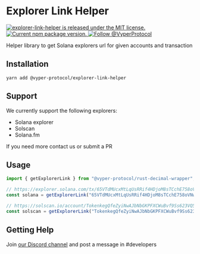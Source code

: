 # Explorer Link Helper

<p>
  <a href="https://github.com/vyper-protocol/explorer-link-helper">
    <img src="https://img.shields.io/badge/license-MIT-blue.svg" alt="explorer-link-helper is released under the MIT license." />
  </a>
  <a href="https://www.npmjs.org/package/@vyper-protocol/explorer-link-helper">
    <img src="https://img.shields.io/npm/v/@vyper-protocol/explorer-link-helper?color=brightgreen&label=npm%20package" alt="Current npm package version." />
  </a>
  <a href="https://twitter.com/VyperProtocol">
    <img src="https://img.shields.io/twitter/follow/VyperProtocol.svg?label=Follow%20@VyperProtocol" alt="Follow @VyperProtocol" />
  </a>
</p>

Helper library to get Solana explorers url for given accounts and transaction

## Installation

`yarn add @vyper-protocol/explorer-link-helper`

## Support

We currently support the following explorers:

- Solana explorer
- Solscan
- Solana.fm

If you need more contact us or submit a PR

## Usage

```ts
import { getExplorerLink } from "@vyper-protocol/rust-decimal-wrapper";

// https://explorer.solana.com/tx/65VTdMUcxMtLqUsRRif4HDjoM8sTCchE758oVNwF7kJorMZZHrDyJpfwtuyPKt25MuMzUUU9VgoGB14fMBBQnMm4?cluster=devnet
const solana = getExplorerLink("65VTdMUcxMtLqUsRRif4HDjoM8sTCchE758oVNwF7kJorMZZHrDyJpfwtuyPKt25MuMzUUU9VgoGB14fMBBQnMm4", { cluster: "devnet" });

// https://solscan.io/account/TokenkegQfeZyiNwAJbNbGKPFXCWuBvf9Ss623VQ5DA
const solscan = getExplorerLink("TokenkegQfeZyiNwAJbNbGKPFXCWuBvf9Ss623VQ5DA", { explorer: "solscan" });
```

## Getting Help

Join [our Discord channel](https://discord.gg/CVsFvY9G) and post a message in #developers
